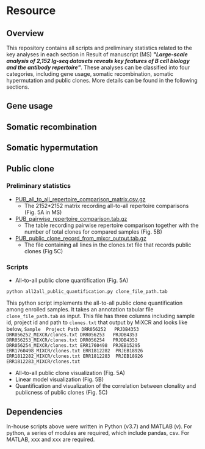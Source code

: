 # Resource

## Overview
This repository contains all scripts and preliminary statistics related to the key analyses in each section in Result of manuscript (MS) ***"Large-scale analysis of 2,152 Ig-seq datasets reveals key features of B cell biology and the antibody repertoire"***. These analyses can be classified into four categories, including gene usage, somatic recombination, somatic hypermutation and public clones. More details can be found in the following sections.

## Gene usage


## Somatic recombination


## Somatic hypermutation


## Public clone
### Preliminary statistics
* [PUB_all_to_all_repertoire_comparison_matrix.csv.gz](data/PUB_all_to_all_repertoire_comparison_matrix.csv.gz) 
	- The 2152*2152 matrix recording all-to-all repertoire comparisons (Fig. 5A in MS)
* [PUB_pairwise_repertoire_comparison.tab.gz](data/PUB_pairwise_repertoire_comparison.tab.gz) 
	- The table recording pairwise repertoire comparison together with the number of total clones for compared samples (Fig. 5B) 
* [PUB_public_clone_record_from_mixcr_output.tab.gz](data/PUB_public_clone_record_from_mixcr_output.tab.gz) 
	- The file containing all lines in the clones.txt file that records public clones (Fig 5C)
### Scripts
* All-to-all public clone quantification (Fig. 5A)

`python all2all_public_quantification.py clone_file_path.tab`

This python script implements the all-to-all public clone quantification among enrolled samples. It takes an annotation tabular file `clone_file_path.tab` as input. This file has three columns including sample id, project id and path to `clones.txt` that output by MiXCR and looks like below,
	```
	Sample	Project	Path
	DRR056252	PRJDB4353	DRR056252_MIXCR/clones.txt
	DRR056253	PRJDB4353	DRR056253_MIXCR/clones.txt
	DRR056254	PRJDB4353	DRR056254_MIXCR/clones.txt
	ERR1760498	PRJEB15295	ERR1760498_MIXCR/clones.txt
	ERR1812282	PRJEB18926	ERR1812282_MIXCR/clones.txt
	ERR1812283	PRJEB18926	ERR1812283_MIXCR/clones.txt
	```
* All-to-all public clone visualization (Fig. 5A)
* Linear model visualization (Fig. 5B)
* Quantification and visualization of the correlation between clonality and publicness of public clones (Fig. 5C)

## Dependencies
In-house scripts above were written in Python (v3.7) and MATLAB (v). For python, a series of modules are required, which include pandas, csv. For MATLAB, xxx and xxx are required. 
